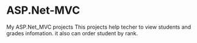 # ASP.Net-MVC
My ASP.Net_MVC projects
This projects help techer to view students and grades infomation. it also can order student by rank.

